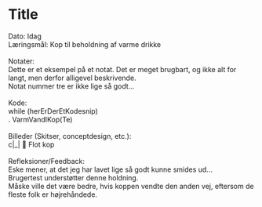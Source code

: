 # Title
Dato: Idag\
Læringsmål: Kop til beholdning af varme drikke\
\
Notater:\
Dette er et eksempel på et notat. Det er meget brugbart, og ikke alt for langt, men derfor alligevel beskrivende.\
Notat nummer tre er ikke lige så godt...\
\
Kode:\
while (herErDerEtKodesnip)\
. VarmVandIKop(Te)\
\
Billeder (Skitser, conceptdesign, etc.):\
c|_|      Flot kop\
\
Refleksioner/Feedback:\
Eske mener, at det jeg har lavet lige så godt kunne smides ud...\
Brugertest understøtter denne holdning.\
Måske ville det være bedre, hvis koppen vendte den anden vej, eftersom de fleste folk er højrehåndede.
